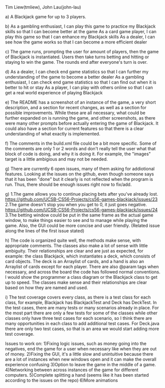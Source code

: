 Tim Liew(tmliew), John Lau(john-lau)

a) A Blackjack game for up to 3 players.

b) As a gambling enthusiast, I can play this game to practice my Blackjack skills so that I can become better at the game
As a card game player, I can play this game so that I can enhance my Blackjack skills
As a dealer, I can see how the game works so that I can become a more efficient dealer

c) The game runs, prompting the user for amount of players, then the game of Blackjack is instantiated. Users then take turns betting and hitting or staying to win the game. The rounds end after everyone's turn is over.

d) As a dealer, I can check end game statistics so that I can further my understanding of the game to become a better dealer
As a gambling enthusiast, I can check end game statistics so that I can find out when it is better to hit or stay
As a player, I can play with others online so that I can get a real world experience of playing Blackjack

e) The README has a screenshot of an instance of the game, a very short description, and a section for recent changes, as well as a section for possible improvements. While these are all necessary, what could be further expanded on is running the game, and other screenshots, as there were many other prompts before actually entering the game of Blackjack. It could also have a section for current features so that there is a clear understanding of what exactly is implemented.

f) The comments in the build.xml file could be a bit more specific. Some of the comments are only 1 or 2 words and don't really tell the user what that block of code is doing, and why it is doing it. For example, the "images" target is a little ambigious and may not be needed.

g) There are currently 6 open issues, many of them asking for addiotional features. Looking at the issues on the github, even though someone says that it has been "done" but it clearly is not reflected when the program is run. Thus, there should be enough issues right now to fix/add.

g)
1.The game allows you to continue placing bets after you've already lost.
https://github.com/UCSB-CS56-Projects/cs56-games-blackjack/issues/23
2.The game doesn't stop you when you get to 0, it just goes negative.
https://github.com/UCSB-CS56-Projects/cs56-games-blackjack/issues/24
3.The betting window could be put in the same frame as the actual game window, to make things easier to see and to manage while playing the game. Also, the GUI could be more concise and user friendly.
(Related issue along the lines of the first issue stated)

h) The code is organized quite well, the methods make sense, with appropriate comments. The classes also make a lot of sense with little ambiguity. Their relationships are clear and are just as expected, for example: the class Blackjack, which instantiates a deck, which consists of card objects. The deck is an Arraylist of cards, and a hand is also an Arraylist of cards except for each player. There are also @param tags when necessary, and across the board the code has followed normal conventions. I would show the programmer a class diagram or the Blackjack class to get up to speed. The classes make sense and their relationships are clear based on how they are named and used.

i) The test coverage covers every class, as there is a test class for each class, for example, Blackjack has BlackjackTest and Deck has DeckTest. In the test cases, there are many tests or many scenarios already in place. For the most part there are only a few tests for some of the classes while other classes only have three test cases for each scenario, so I think there are many opportunities in each class to add additional test cases. For Deck.java there are only two test cases, so that is an area we would start adding more test coverage.

Issues to work on:
1)Fixing logic issues, such as money going into the negatives, end the game for a user when necessary like when they are out of money.
2)Fixing the GUI, it's a little slow and unintuitive because there are a lot of instances when new windows open and it can make the overall experience confusing
3)Option to leave the game in the middle of a game.
4)Networking between across instances of the game for different computers.
5)Complete splitting a hand (seems like it has been started according to the issues on the repo)
6)More animations